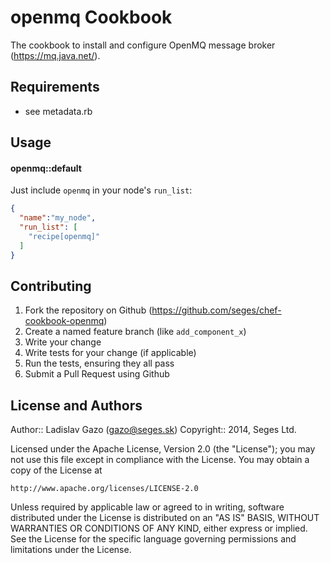 openmq Cookbook
===============
The cookbook to install and configure OpenMQ message broker (https://mq.java.net/).

Requirements
------------

- see metadata.rb

Usage
-----
#### openmq::default

Just include `openmq` in your node's `run_list`:

```json
{
  "name":"my_node",
  "run_list": [
    "recipe[openmq]"
  ]
}
```

Contributing
------------
1. Fork the repository on Github (https://github.com/seges/chef-cookbook-openmq)
2. Create a named feature branch (like `add_component_x`)
3. Write your change
4. Write tests for your change (if applicable)
5. Run the tests, ensuring they all pass
6. Submit a Pull Request using Github

License and Authors
-------------------
Author:: Ladislav Gazo (<gazo@seges.sk>)
Copyright:: 2014, Seges Ltd.

Licensed under the Apache License, Version 2.0 (the "License");
you may not use this file except in compliance with the License.
You may obtain a copy of the License at

    http://www.apache.org/licenses/LICENSE-2.0

Unless required by applicable law or agreed to in writing, software
distributed under the License is distributed on an "AS IS" BASIS,
WITHOUT WARRANTIES OR CONDITIONS OF ANY KIND, either express or implied.
See the License for the specific language governing permissions and
limitations under the License.

